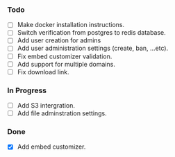 ### Todo

- [ ] Make docker installation instructions.
- [ ] Switch verification from postgres to redis database.
- [ ] Add user creation for admins
- [ ] Add user administration settings (create, ban, ...etc).
- [ ] Fix embed customizer validation.
- [ ] Add support for multiple domains.
- [ ] Fix download link.

### In Progress

- [ ] Add S3 intergration.
- [ ] Add file adminstration settings.

### Done

- [x] Add embed customizer.
